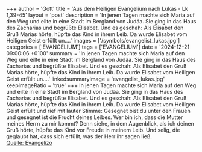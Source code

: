 +++
author = 'Gott'
title = 'Aus dem Heiligen Evangelium nach Lukas - Lk 1,39-45'
layout = 'post'
description = 'In jenen Tagen machte sich Maria auf den Weg und eilte in eine Stadt im Bergland von Judäa. Sie ging in das Haus des Zacharias und begrüßte Elisabet. Und es geschah: Als Elisabet den Gruß Marias hörte, hüpfte das Kind in ihrem Leib. Da wurde Elisabet vom Heiligen Geist erfüllt un....'
images = ['/symbols/evangelist_lukas.jpg']
categories = ['EVANGELIUM']
tags = ['EVANGELIUM']
date = '2024-12-21 09:00:06 +0100'
summary = 'In jenen Tagen machte sich Maria auf den Weg und eilte in eine Stadt im Bergland von Judäa. Sie ging in das Haus des Zacharias und begrüßte Elisabet. Und es geschah: Als Elisabet den Gruß Marias hörte, hüpfte das Kind in ihrem Leib. Da wurde Elisabet vom Heiligen Geist erfüllt un....'
linkedsummaryImage = 'evangelist_lukas.jpg'
keepImageRatio = 'true'
+++
In jenen Tagen machte sich Maria auf den Weg und eilte in eine Stadt im Bergland von Judäa.
Sie ging in das Haus des Zacharias und begrüßte Elisabet.
Und es geschah: Als Elisabet den Gruß Marias hörte, hüpfte das Kind in ihrem Leib. Da wurde Elisabet vom Heiligen Geist erfüllt
und rief mit lauter Stimme: Gesegnet bist du unter den Frauen und gesegnet ist die Frucht deines Leibes.<!--more-->
Wer bin ich, dass die Mutter meines Herrn zu mir kommt?
Denn siehe, in dem Augenblick, als ich deinen Gruß hörte, hüpfte das Kind vor Freude in meinem Leib.
Und selig, die geglaubt hat, dass sich erfüllt, was der Herr ihr sagen ließ.<br> [Quelle: Evangelizo](https://evangeliumtagfuertag.org/DE/gospel)